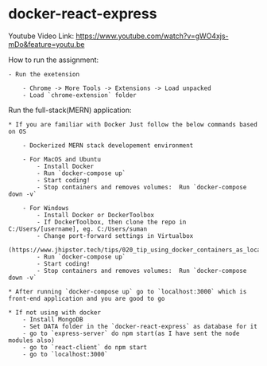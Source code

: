 # docker-react-express
Youtube Video Link: https://www.youtube.com/watch?v=gWO4xjs-mDo&feature=youtu.be

How to run the assignment:

    - Run the exetension

        - Chrome -> More Tools -> Extensions -> Load unpacked
        - Load `chrome-extension` folder

Run the full-stack(MERN) application:

    * If you are familiar with Docker Just follow the below commands based on OS

        - Dockerized MERN stack developement environment

        - For MacOS and Ubuntu
            - Install Docker
            - Run `docker-compose up`
            - Start coding!
            - Stop containers and removes volumes:  Run `docker-compose down -v` 

        - For Windows
            - Install Docker or DockerToolbox
            - If DockerToolbox, then clone the repo in C:/Users/[username], eg. C:/Users/suman
            - Change port-forward settings in Virtualbox
            (https://www.jhipster.tech/tips/020_tip_using_docker_containers_as_localhost_on_mac_and_windows.html)
            - Run `docker-compose up`
            - Start coding!
            - Stop containers and removes volumes:  Run `docker-compose down -v`

    * After running `docker-compose up` go to `localhost:3000` which is front-end application and you are good to go

    * If not using with docker
        - Install MongoDB
        - Set DATA folder in the `docker-react-express` as database for it
        - go to `express-server` do npm start(as I have sent the node modules also)
        - go to `react-client` do npm start
        - go to `localhost:3000`




